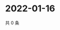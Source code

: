 # 2022-01-16

共 0 条

<!-- BEGIN WEIBO -->
<!-- 最后更新时间 Sun Jan 16 2022 06:14:45 GMT+0800 (China Standard Time) -->

<!-- END WEIBO -->
